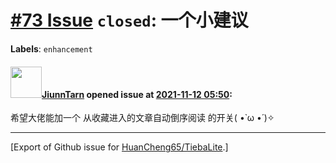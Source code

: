 # [\#73 Issue](https://github.com/HuanCheng65/TiebaLite/issues/73) `closed`: 一个小建议
**Labels**: `enhancement`


#### <img src="https://avatars.githubusercontent.com/u/45126705?u=e488b36d843367481aa9564557ac64d46f21913f&v=4" width="50">[JiunnTarn](https://github.com/JiunnTarn) opened issue at [2021-11-12 05:50](https://github.com/HuanCheng65/TiebaLite/issues/73):

希望大佬能加一个  从收藏进入的文章自动倒序阅读  的开关( •̀ ω •́ )✧




-------------------------------------------------------------------------------



[Export of Github issue for [HuanCheng65/TiebaLite](https://github.com/HuanCheng65/TiebaLite).]
